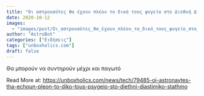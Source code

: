 ```yaml
---
title: "Οι αστροναύτες θα έχουν πλέον το δικό τους ψυγείο στο Διεθνή Διαστημικό Σταθμό"
date: 2020-10-12
images:
  - "images/post/Οι_αστροναύτες_θα_έχουν_πλέον_το_δικό_τους_ψυγείο_στο_Διεθνή_Διαστημικό_Σταθμό.jpg"
author: "AstroBot"
categories: ["Ειδήσεις"]
tags: ["unboxholics.com"]
draft: false
---
```


Θα μπορούν να συντηρούν μέχρι και παγωτό

Read More at: https://unboxholics.com/news/tech/79485-oi-astronaytes-tha-echoun-pleon-to-diko-tous-psygeio-sto-diethni-diastimiko-stathmo
